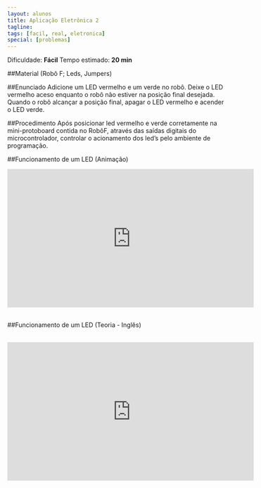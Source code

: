 ```yaml
---
layout: alunos
title: Aplicação Eletrônica 2 
tagline: 
tags: [facil, real, eletronica]
special: [problemas]
---
```


Dificuldade: **Fácil**
Tempo estimado: **20 min**

##Material
(Robô F; Leds, Jumpers)

##Enunciado
Adicione  um  LED  vermelho  e  um  verde  no  robô.  Deixe  o  LED  vermelho  aceso enquanto o robô não estiver na posição  final desejada. Quando o robô alcançar a posição final, apagar o LED vermelho e acender o LED verde.

##Procedimento
Após posicionar  led vermelho e verde corretamente na mini-protoboard contida no RobôF, através das saídas digitais do microcontrolador, controlar o acionamento dos led’s pelo ambiente de programação.

##Funcionamento de um LED (Animação)
<br>
<center> 
<iframe width="560" height="315" src="https://www.youtube.com/embed/NPX1rGj4pDM" frameborder="0" allowfullscreen></iframe>
</center>
<br>

##Funcionamento de um LED (Teoria - Inglês)

<br>
<center>
<iframe width="560" height="315" src="https://www.youtube.com/embed/fP59RSgQqg8" frameborder="0" allowfullscreen></iframe>
</center>



